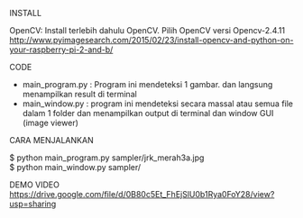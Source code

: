 INSTALL

OpenCV:
Install terlebih dahulu OpenCV. Pilih OpenCV versi Opencv-2.4.11
http://www.pyimagesearch.com/2015/02/23/install-opencv-and-python-on-your-raspberry-pi-2-and-b/

CODE
- main_program.py : Program ini mendeteksi 1 gambar. dan langsung menampilkan result di terminal
- main_window.py : program ini mendeteksi secara massal atau semua file dalam 1 folder dan menampilkan output di terminal dan window GUI (image viewer)

CARA MENJALANKAN

 $ python main_program.py sampler/jrk_merah3a.jpg  
 $ python main_window.py sampler/

DEMO VIDEO
https://drive.google.com/file/d/0B80c5Et_FhEjSlU0b1Rya0FoY28/view?usp=sharing
